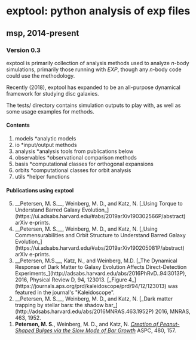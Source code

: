 # exptool: python analysis of exp files
## msp, 2014-present

### Version 0.3
exptool is primarily collection of analysis methods used to analyze _n_-body simulations, primarily those running with _EXP_, though any _n_-body
code could use the methodology.

Recently (2018), exptool has expanded to be an all-purpose dynamical framework for studying disc galaxies.

The tests/ directory contains simulation outputs to play with, as well as some usage examples for methods.


#### Contents
1. models
   *analytic models
2. io
   *input/output methods
3. analysis
   *analysis tools from publications below
4. observables
   *observational comparison methods
5. basis
   *computational classes for orthogonal expansions
6. orbits
   *computational classes for orbit analysis
7. utils
   *helper functions



#### Publications using exptool
<ol>
<li value="5"> __Petersen, M. S.__, Weinberg, M. D., and Katz, N. [_Using Torque to Understand Barred Galaxy Evolution_](https://ui.adsabs.harvard.edu/#abs/2019arXiv190302566P/abstract) arXiv e-prints.</li>
<li value="4"> __Petersen, M. S.__, Weinberg, M. D., and Katz, N. [_Using Commensurabilities and Orbit Structure to Understand Barred Galaxy Evolution_](https://ui.adsabs.harvard.edu/#abs/2019arXiv190205081P/abstract) arXiv e-prints.</li>
<li value="3"> __Petersen, M.S.__, Katz, N., and Weinberg, M.D. [_The Dynamical Response of Dark Matter to Galaxy Evolution Affects Direct-Detection Experiments_](http://adsabs.harvard.edu/abs/2016PhRvD..94l3013P), 2016, Physical Review D, 94, 123013. [_Figure 4_](https://journals.aps.org/prd/kaleidoscope/prd/94/12/123013) was featured in the journal's "Kaleidoscope".</li>
<li value="2"> __Petersen, M. S.__, Weinberg, M. D., and Katz, N. [_Dark matter trapping by stellar bars: the shadow bar_](http://adsabs.harvard.edu/abs/2016MNRAS.463.1952P) 2016, MNRAS,  463, 1952.</li>
<li value="1"> <b>Petersen, M. S.</b>, Weinberg, M. D., and Katz, N. <a href='http://adsabs.harvard.edu/abs/2014ASPC..480..157P'><i>Creation of Peanut-Shaped Bulges via the Slow Mode of Bar Growth</i></a> ASPC, 480, 157.</li>
</ol>






